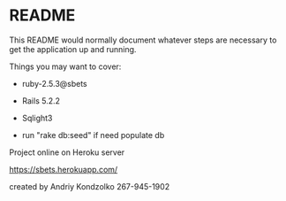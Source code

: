 # README

This README would normally document whatever steps are necessary to get the
application up and running.

Things you may want to cover:

* ruby-2.5.3@sbets

* Rails 5.2.2

* Sqlight3

* run "rake db:seed" if need populate db 

Project online on Heroku server

https://sbets.herokuapp.com/

created by Andriy Kondzolko
267-945-1902